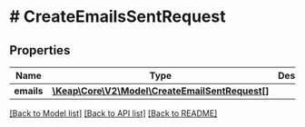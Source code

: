 # # CreateEmailsSentRequest

## Properties

Name | Type | Description | Notes
------------ | ------------- | ------------- | -------------
**emails** | [**\Keap\Core\V2\Model\CreateEmailSentRequest[]**](CreateEmailSentRequest.md) |  | [optional]

[[Back to Model list]](../../README.md#models) [[Back to API list]](../../README.md#endpoints) [[Back to README]](../../README.md)
